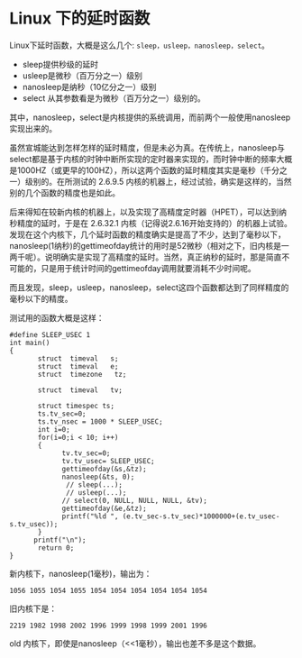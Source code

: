 # Linux 下的延时函数

Linux下延时函数，大概是这么几个: ```sleep，usleep，nanosleep，select```。
- sleep提供秒级的延时
- usleep是微秒（百万分之一）级别
- nanosleep是纳秒（10亿分之一）级别
- select 从其参数看是为微秒（百万分之一）级别的。

其中，nanosleep，select是内核提供的系统调用，而前两个一般使用nanosleep实现出来的。

虽然宣城能达到怎样怎样的延时精度，但是未必为真。在传统上，nanosleep与select都是基于内核的时钟中断所实现的定时器来实现的，而时钟中断的频率大概是1000HZ（或更早的100HZ），所以这两个函数的延时精度其实是毫秒（千分之一）级别的。在所测试的 2.6.9.5 内核的机器上，经过试验，确实是这样的，当然别的几个函数的精度也是如此。

后来得知在较新内核的机器上，以及实现了高精度定时器（HPET），可以达到纳秒精度的延时，于是在 2.6.32.1 内核（记得说2.6.16开始支持的）的机器上试验。发现在这个内核下，几个延时函数的精度确实是提高了不少，达到了毫秒以下，nanosleep(1纳秒)的gettimeofday统计的用时是52微秒（相对之下，旧内核是一两千呢）。说明确实是实现了高精度的延时。当然，真正纳秒的延时，那是简直不可能的，只是用于统计时间的gettimeofday调用就要消耗不少时间呢。

而且发现，sleep，usleep，nanosleep，select这四个函数都达到了同样精度的毫秒以下的精度。

测试用的函数大概是这样：
```
#define SLEEP_USEC 1
int main()
{
       struct  timeval   s;
       struct  timeval   e;
       struct  timezone   tz;

       struct  timeval   tv;

       struct timespec ts;
       ts.tv_sec=0;
       ts.tv_nsec = 1000 * SLEEP_USEC; 
       int i=0;
       for(i=0;i < 10; i++)
       {     
             tv.tv_sec=0;
             tv.tv_usec= SLEEP_USEC;
             gettimeofday(&s,&tz);
             nanosleep(&ts, 0);
              // sleep(...);
              // usleep(...);
             // select(0, NULL, NULL, NULL, &tv);
             gettimeofday(&e,&tz);
             printf("%ld ", (e.tv_sec-s.tv_sec)*1000000+(e.tv_usec-s.tv_usec));
       }     
      printf("\n");
       return 0;
}
```
新内核下，nanosleep(1毫秒)，输出为：
```
1056 1055 1054 1055 1054 1054 1054 1054 1054 1054
```
旧内核下是：
```
2219 1982 1998 2002 1996 1999 1998 1999 2001 1996
```
old 内核下，即使是nanosleep（<<1毫秒），输出也差不多是这个数据。

